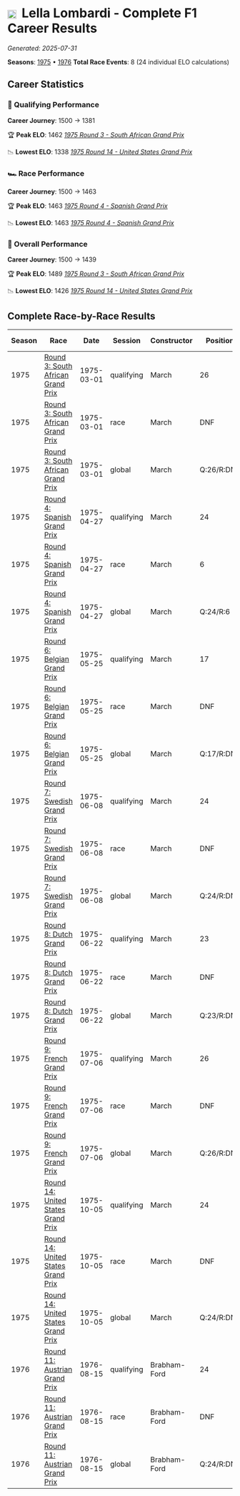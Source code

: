 # <img src="https://upload.wikimedia.org/wikipedia/commons/0/03/Flag_of_Italy.svg" alt="Italy" width="20" height="auto" style="vertical-align: middle; margin-right: 5px;" onerror="this.outerHTML='🇮🇹'; this.style.marginRight='5px';"/> Lella Lombardi - Complete F1 Career Results

*Generated: 2025-07-31*

**Seasons**: [1975](../seasons/1975-season-report) • [1976](../seasons/1976-season-report)
**Total Race Events**: 8 (24 individual ELO calculations)

## Career Statistics

### 🏁 Qualifying Performance
**Career Journey**: 1500 → 1381

🏆 **Peak ELO**: 1462
   *[1975 Round 3 - South African Grand Prix](../seasons/1975-season-report#round-3-south-african-grand-prix)*

📉 **Lowest ELO**: 1338
   *[1975 Round 14 - United States Grand Prix](../seasons/1975-season-report#round-14-united-states-grand-prix)*

### 🏎️ Race Performance
**Career Journey**: 1500 → 1463

🏆 **Peak ELO**: 1463
   *[1975 Round 4 - Spanish Grand Prix](../seasons/1975-season-report#round-4-spanish-grand-prix)*

📉 **Lowest ELO**: 1463
   *[1975 Round 4 - Spanish Grand Prix](../seasons/1975-season-report#round-4-spanish-grand-prix)*

### 🌟 Overall Performance
**Career Journey**: 1500 → 1439

🏆 **Peak ELO**: 1489
   *[1975 Round 3 - South African Grand Prix](../seasons/1975-season-report#round-3-south-african-grand-prix)*

📉 **Lowest ELO**: 1426
   *[1975 Round 14 - United States Grand Prix](../seasons/1975-season-report#round-14-united-states-grand-prix)*


## Complete Race-by-Race Results

| Season | Race | Date | Session | Constructor | Position | Starting ELO | ELO Change | Final ELO | Teammate |
|--------|------|------|---------|-------------|----------|--------------|------------|-----------|----------|
| 1975 | [Round 3: South African Grand Prix](../seasons/1975-season-report#round-3-south-african-grand-prix) | 1975-03-01 | qualifying | March | 26 | 1500 | -38 | 1462 | <img src="https://upload.wikimedia.org/wikipedia/commons/0/03/Flag_of_Italy.svg" alt="Italy" width="20" height="auto" style="vertical-align: middle; margin-right: 5px;" onerror="this.outerHTML='🇮🇹'; this.style.marginRight='5px';"/> Vittorio Brambilla |
| 1975 | [Round 3: South African Grand Prix](../seasons/1975-season-report#round-3-south-african-grand-prix) | 1975-03-01 | race | March | DNF | 1500 | N/A | 1500 | <img src="https://upload.wikimedia.org/wikipedia/commons/0/03/Flag_of_Italy.svg" alt="Italy" width="20" height="auto" style="vertical-align: middle; margin-right: 5px;" onerror="this.outerHTML='🇮🇹'; this.style.marginRight='5px';"/> Vittorio Brambilla |
| 1975 | [Round 3: South African Grand Prix](../seasons/1975-season-report#round-3-south-african-grand-prix) | 1975-03-01 | global | March | Q:26/R:DNF | 1500 | -11 | 1489 | <img src="https://upload.wikimedia.org/wikipedia/commons/0/03/Flag_of_Italy.svg" alt="Italy" width="20" height="auto" style="vertical-align: middle; margin-right: 5px;" onerror="this.outerHTML='🇮🇹'; this.style.marginRight='5px';"/> Vittorio Brambilla |
| 1975 | [Round 4: Spanish Grand Prix](../seasons/1975-season-report#round-4-spanish-grand-prix) | 1975-04-27 | qualifying | March | 24 | 1462 | -31 | 1430 | <img src="https://upload.wikimedia.org/wikipedia/commons/0/03/Flag_of_Italy.svg" alt="Italy" width="20" height="auto" style="vertical-align: middle; margin-right: 5px;" onerror="this.outerHTML='🇮🇹'; this.style.marginRight='5px';"/> Vittorio Brambilla |
| 1975 | [Round 4: Spanish Grand Prix](../seasons/1975-season-report#round-4-spanish-grand-prix) | 1975-04-27 | race | March | 6 | 1500 | -37 | 1463 | <img src="https://upload.wikimedia.org/wikipedia/commons/0/03/Flag_of_Italy.svg" alt="Italy" width="20" height="auto" style="vertical-align: middle; margin-right: 5px;" onerror="this.outerHTML='🇮🇹'; this.style.marginRight='5px';"/> Vittorio Brambilla |
| 1975 | [Round 4: Spanish Grand Prix](../seasons/1975-season-report#round-4-spanish-grand-prix) | 1975-04-27 | global | March | Q:24/R:6 | 1489 | -35 | 1453 | <img src="https://upload.wikimedia.org/wikipedia/commons/0/03/Flag_of_Italy.svg" alt="Italy" width="20" height="auto" style="vertical-align: middle; margin-right: 5px;" onerror="this.outerHTML='🇮🇹'; this.style.marginRight='5px';"/> Vittorio Brambilla |
| 1975 | [Round 6: Belgian Grand Prix](../seasons/1975-season-report#round-6-belgian-grand-prix) | 1975-05-25 | qualifying | March | 17 | 1430 | -26 | 1405 | <img src="https://upload.wikimedia.org/wikipedia/commons/0/03/Flag_of_Italy.svg" alt="Italy" width="20" height="auto" style="vertical-align: middle; margin-right: 5px;" onerror="this.outerHTML='🇮🇹'; this.style.marginRight='5px';"/> Vittorio Brambilla |
| 1975 | [Round 6: Belgian Grand Prix](../seasons/1975-season-report#round-6-belgian-grand-prix) | 1975-05-25 | race | March | DNF | 1463 | N/A | 1463 | <img src="https://upload.wikimedia.org/wikipedia/commons/0/03/Flag_of_Italy.svg" alt="Italy" width="20" height="auto" style="vertical-align: middle; margin-right: 5px;" onerror="this.outerHTML='🇮🇹'; this.style.marginRight='5px';"/> Vittorio Brambilla |
| 1975 | [Round 6: Belgian Grand Prix](../seasons/1975-season-report#round-6-belgian-grand-prix) | 1975-05-25 | global | March | Q:17/R:DNF | 1453 | -8 | 1446 | <img src="https://upload.wikimedia.org/wikipedia/commons/0/03/Flag_of_Italy.svg" alt="Italy" width="20" height="auto" style="vertical-align: middle; margin-right: 5px;" onerror="this.outerHTML='🇮🇹'; this.style.marginRight='5px';"/> Vittorio Brambilla |
| 1975 | [Round 7: Swedish Grand Prix](../seasons/1975-season-report#round-7-swedish-grand-prix) | 1975-06-08 | qualifying | March | 24 | 1405 | -21 | 1384 | <img src="https://upload.wikimedia.org/wikipedia/commons/0/03/Flag_of_Italy.svg" alt="Italy" width="20" height="auto" style="vertical-align: middle; margin-right: 5px;" onerror="this.outerHTML='🇮🇹'; this.style.marginRight='5px';"/> Vittorio Brambilla |
| 1975 | [Round 7: Swedish Grand Prix](../seasons/1975-season-report#round-7-swedish-grand-prix) | 1975-06-08 | race | March | DNF | 1463 | N/A | 1463 | <img src="https://upload.wikimedia.org/wikipedia/commons/0/03/Flag_of_Italy.svg" alt="Italy" width="20" height="auto" style="vertical-align: middle; margin-right: 5px;" onerror="this.outerHTML='🇮🇹'; this.style.marginRight='5px';"/> Vittorio Brambilla |
| 1975 | [Round 7: Swedish Grand Prix](../seasons/1975-season-report#round-7-swedish-grand-prix) | 1975-06-08 | global | March | Q:24/R:DNF | 1446 | -6 | 1439 | <img src="https://upload.wikimedia.org/wikipedia/commons/0/03/Flag_of_Italy.svg" alt="Italy" width="20" height="auto" style="vertical-align: middle; margin-right: 5px;" onerror="this.outerHTML='🇮🇹'; this.style.marginRight='5px';"/> Vittorio Brambilla |
| 1975 | [Round 8: Dutch Grand Prix](../seasons/1975-season-report#round-8-dutch-grand-prix) | 1975-06-22 | qualifying | March | 23 | 1384 | -18 | 1366 | <img src="https://upload.wikimedia.org/wikipedia/commons/0/03/Flag_of_Italy.svg" alt="Italy" width="20" height="auto" style="vertical-align: middle; margin-right: 5px;" onerror="this.outerHTML='🇮🇹'; this.style.marginRight='5px';"/> Vittorio Brambilla |
| 1975 | [Round 8: Dutch Grand Prix](../seasons/1975-season-report#round-8-dutch-grand-prix) | 1975-06-22 | race | March | DNF | 1463 | N/A | 1463 | <img src="https://upload.wikimedia.org/wikipedia/commons/0/03/Flag_of_Italy.svg" alt="Italy" width="20" height="auto" style="vertical-align: middle; margin-right: 5px;" onerror="this.outerHTML='🇮🇹'; this.style.marginRight='5px';"/> Vittorio Brambilla |
| 1975 | [Round 8: Dutch Grand Prix](../seasons/1975-season-report#round-8-dutch-grand-prix) | 1975-06-22 | global | March | Q:23/R:DNF | 1439 | -5 | 1434 | <img src="https://upload.wikimedia.org/wikipedia/commons/0/03/Flag_of_Italy.svg" alt="Italy" width="20" height="auto" style="vertical-align: middle; margin-right: 5px;" onerror="this.outerHTML='🇮🇹'; this.style.marginRight='5px';"/> Vittorio Brambilla |
| 1975 | [Round 9: French Grand Prix](../seasons/1975-season-report#round-9-french-grand-prix) | 1975-07-06 | qualifying | March | 26 | 1366 | -15 | 1350 | <img src="https://upload.wikimedia.org/wikipedia/commons/0/03/Flag_of_Italy.svg" alt="Italy" width="20" height="auto" style="vertical-align: middle; margin-right: 5px;" onerror="this.outerHTML='🇮🇹'; this.style.marginRight='5px';"/> Vittorio Brambilla |
| 1975 | [Round 9: French Grand Prix](../seasons/1975-season-report#round-9-french-grand-prix) | 1975-07-06 | race | March | DNF | 1463 | N/A | 1463 | <img src="https://upload.wikimedia.org/wikipedia/commons/0/03/Flag_of_Italy.svg" alt="Italy" width="20" height="auto" style="vertical-align: middle; margin-right: 5px;" onerror="this.outerHTML='🇮🇹'; this.style.marginRight='5px';"/> Vittorio Brambilla |
| 1975 | [Round 9: French Grand Prix](../seasons/1975-season-report#round-9-french-grand-prix) | 1975-07-06 | global | March | Q:26/R:DNF | 1434 | -4 | 1429 | <img src="https://upload.wikimedia.org/wikipedia/commons/0/03/Flag_of_Italy.svg" alt="Italy" width="20" height="auto" style="vertical-align: middle; margin-right: 5px;" onerror="this.outerHTML='🇮🇹'; this.style.marginRight='5px';"/> Vittorio Brambilla |
| 1975 | [Round 14: United States Grand Prix](../seasons/1975-season-report#round-14-united-states-grand-prix) | 1975-10-05 | qualifying | March | 24 | 1350 | -12 | 1338 | <img src="https://upload.wikimedia.org/wikipedia/commons/c/c3/Flag_of_France.svg" alt="France" width="20" height="auto" style="vertical-align: middle; margin-right: 5px;" onerror="this.outerHTML='🇫🇷'; this.style.marginRight='5px';"/> Jacques Laffite |
| 1975 | [Round 14: United States Grand Prix](../seasons/1975-season-report#round-14-united-states-grand-prix) | 1975-10-05 | race | March | DNF | 1463 | N/A | 1463 | <img src="https://upload.wikimedia.org/wikipedia/commons/c/c3/Flag_of_France.svg" alt="France" width="20" height="auto" style="vertical-align: middle; margin-right: 5px;" onerror="this.outerHTML='🇫🇷'; this.style.marginRight='5px';"/> Jacques Laffite |
| 1975 | [Round 14: United States Grand Prix](../seasons/1975-season-report#round-14-united-states-grand-prix) | 1975-10-05 | global | March | Q:24/R:DNF | 1429 | -4 | 1426 | <img src="https://upload.wikimedia.org/wikipedia/commons/c/c3/Flag_of_France.svg" alt="France" width="20" height="auto" style="vertical-align: middle; margin-right: 5px;" onerror="this.outerHTML='🇫🇷'; this.style.marginRight='5px';"/> Jacques Laffite |
| 1976 | [Round 11: Austrian Grand Prix](../seasons/1976-season-report#round-11-austrian-grand-prix) | 1976-08-15 | qualifying | Brabham-Ford | 24 | 1338 | +43 | 1381 | <img src="https://upload.wikimedia.org/wikipedia/commons/f/f3/Flag_of_Switzerland.svg" alt="Switzerland" width="20" height="auto" style="vertical-align: middle; margin-right: 5px;" onerror="this.outerHTML='🇨🇭'; this.style.marginRight='5px';"/> Loris Kessel |
| 1976 | [Round 11: Austrian Grand Prix](../seasons/1976-season-report#round-11-austrian-grand-prix) | 1976-08-15 | race | Brabham-Ford | DNF | 1463 | N/A | 1463 | <img src="https://upload.wikimedia.org/wikipedia/commons/f/f3/Flag_of_Switzerland.svg" alt="Switzerland" width="20" height="auto" style="vertical-align: middle; margin-right: 5px;" onerror="this.outerHTML='🇨🇭'; this.style.marginRight='5px';"/> Loris Kessel |
| 1976 | [Round 11: Austrian Grand Prix](../seasons/1976-season-report#round-11-austrian-grand-prix) | 1976-08-15 | global | Brabham-Ford | Q:24/R:DNF | 1426 | +13 | 1439 | <img src="https://upload.wikimedia.org/wikipedia/commons/f/f3/Flag_of_Switzerland.svg" alt="Switzerland" width="20" height="auto" style="vertical-align: middle; margin-right: 5px;" onerror="this.outerHTML='🇨🇭'; this.style.marginRight='5px';"/> Loris Kessel |

